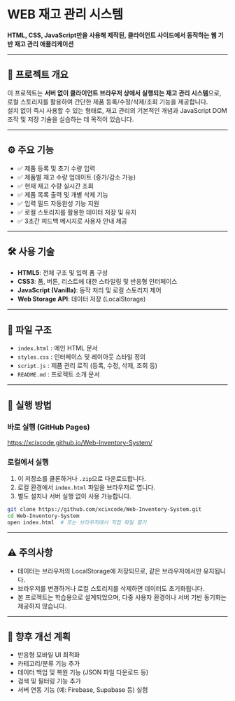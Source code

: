 # WEB 재고 관리 시스템

**HTML, CSS, JavaScript만을 사용해 제작된, 클라이언트 사이드에서 동작하는 웹 기반 재고 관리 애플리케이션**

---

## 📌 프로젝트 개요

이 프로젝트는 **서버 없이 클라이언트 브라우저 상에서 실행되는 재고 관리 시스템**으로, 로컬 스토리지를 활용하여 간단한 제품 등록/수정/삭제/조회 기능을 제공합니다.  
설치 없이 즉시 사용할 수 있는 형태로, 재고 관리의 기본적인 개념과 JavaScript DOM 조작 및 저장 기술을 실습하는 데 목적이 있습니다.

---

## ⚙️ 주요 기능

- ✅ 제품 등록 및 초기 수량 입력
- ✅ 제품별 재고 수량 업데이트 (증가/감소 가능)
- ✅ 현재 재고 수량 실시간 조회
- ✅ 제품 목록 출력 및 개별 삭제 기능
- ✅ 입력 필드 자동완성 기능 지원
- ✅ 로컬 스토리지를 활용한 데이터 저장 및 유지
- ✅ 3초간 피드백 메시지로 사용자 안내 제공

---

## 🛠 사용 기술

- **HTML5**: 전체 구조 및 입력 폼 구성  
- **CSS3**: 폼, 버튼, 리스트에 대한 스타일링 및 반응형 인터페이스  
- **JavaScript (Vanilla)**: 동작 처리 및 로컬 스토리지 제어  
- **Web Storage API**: 데이터 저장 (LocalStorage)

---

## 📁 파일 구조

- `index.html` : 메인 HTML 문서  
- `styles.css` : 인터페이스 및 레이아웃 스타일 정의  
- `script.js` : 제품 관리 로직 (등록, 수정, 삭제, 조회 등)  
- `README.md` : 프로젝트 소개 문서  

---

## 🚀 실행 방법

### 바로 실행 (GitHub Pages)

https://xcixcode.github.io/Web-Inventory-System/

### 로컬에서 실행

1. 이 저장소를 클론하거나 `.zip`으로 다운로드합니다.
2. 로컬 환경에서 `index.html` 파일을 브라우저로 엽니다.
3. 별도 설치나 서버 실행 없이 사용 가능합니다.

```bash
git clone https://github.com/xcixcode/Web-Inventory-System.git
cd Web-Inventory-System
open index.html  # 또는 브라우저에서 직접 파일 열기
```

---

## ⚠ 주의사항

- 데이터는 브라우저의 LocalStorage에 저장되므로, 같은 브라우저에서만 유지됩니다.
- 브라우저를 변경하거나 로컬 스토리지를 삭제하면 데이터도 초기화됩니다.
- 본 프로젝트는 학습용으로 설계되었으며, 다중 사용자 환경이나 서버 기반 동기화는 제공하지 않습니다.

---

## 📌 향후 개선 계획

- 반응형 모바일 UI 최적화
- 카테고리/분류 기능 추가
- 데이터 백업 및 복원 기능 (JSON 파일 다운로드 등)
- 검색 및 필터링 기능 추가
- 서버 연동 기능 (예: Firebase, Supabase 등) 실험
